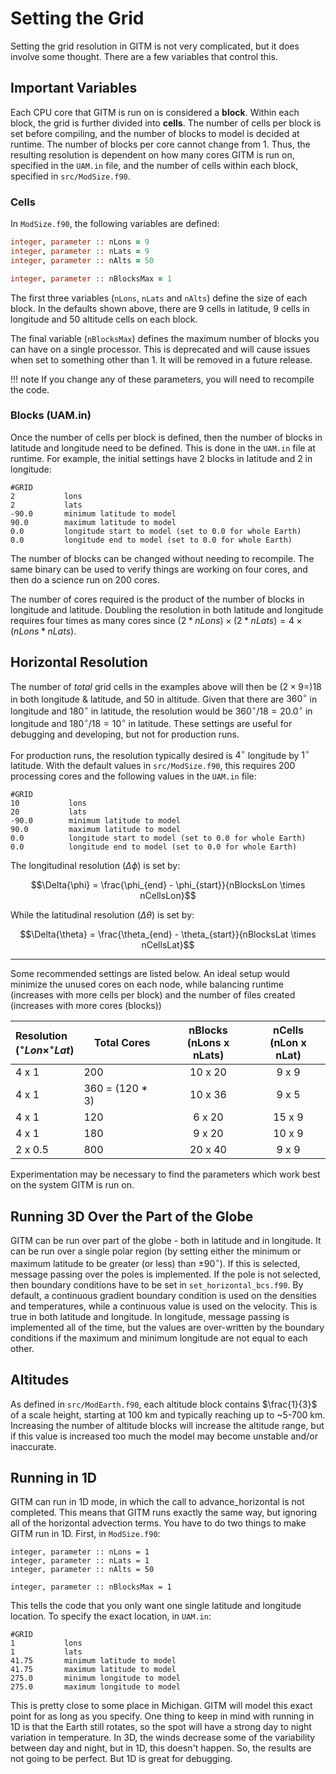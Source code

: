 # Setting the Grid

Setting the grid resolution in GITM is not very complicated, but it does involve
some thought. There are a few variables that control this. 

## Important Variables

Each CPU core that GITM is run on is considered a **block**. Within each block,
the grid is further divided into **cells**. The number of cells per block is set
before compiling, and the number of blocks to model is decided at runtime. The
number of blocks per core cannot change from 1. Thus, the resulting resolution
is dependent on how many cores GITM is run on, specified in the `UAM.in` file,
and the number of cells within each block, specified in `src/ModSize.f90`.

### Cells

In `ModSize.f90`, the following variables are defined:

```fortran
integer, parameter :: nLons = 9
integer, parameter :: nLats = 9
integer, parameter :: nAlts = 50

integer, parameter :: nBlocksMax = 1
```

The first three variables (`nLons`, `nLats` and `nAlts`) define the size of each
block. In the defaults shown above, there are 9 cells in latitude, 9 cells in
longitude and 50 altitude cells on each block.

The final variable (`nBlocksMax`) defines the maximum number of blocks you can
have on a single processor. This is deprecated and will cause issues when set to
something other than 1. It will be removed in a future release.

!!! note
    If you change any of these parameters, you will need to recompile the code.

### Blocks (UAM.in)

Once the number of cells per block is defined, then the number of blocks in
latitude and longitude need to be defined. This is done in the `UAM.in` file at
runtime. For example, the initial settings have 2 blocks in latitude and 2 in
longitude:

    #GRID
    2           lons
    2           lats
    -90.0       minimum latitude to model
    90.0        maximum latitude to model
    0.0		    longitude start to model (set to 0.0 for whole Earth)
    0.0         longitude end to model (set to 0.0 for whole Earth)

The number of blocks can be changed without needing to recompile. The same
binary can be used to verify things are working on four cores, and then do a
science run on 200 cores.

The number of cores required is the product of the number of blocks in longitude
and latitude. Doubling the resolution in both latitude and longitude requires
four times as many cores since $`(2*nLons) \times (2*nLats) = 4\times (nLons*nLats)`$.

## Horizontal Resolution

The number of *total* grid cells in the examples above will then be
$`(2\times9=)18`$ in both longitude & latitude, and 50 in altitude. Given that
there are $`360^\circ`$ in longitude and $`180^\circ`$ in latitude, the
resolution would be $`360^\circ/18 = 20.0^\circ`$ in longitude and
$`180^\circ/18 =10^\circ`$ in latitude. These settings are useful for debugging
and developing, but not for production runs.

For production runs, the resolution typically desired is $`4^\circ`$ longitude
by $`1^\circ`$ latitude. With the default values in `src/ModSize.f90`, this
requires 200 processing cores and the following values in the `UAM.in` file:

    #GRID
    10           lons
    20           lats
    -90.0        minimum latitude to model
    90.0         maximum latitude to model
    0.0		     longitude start to model (set to 0.0 for whole Earth)
    0.0          longitude end to model (set to 0.0 for whole Earth)

The longitudinal resolution ($`\Delta{\phi}`$) is set by:

```math
\Delta{\phi} = \frac{\phi_{end} - \phi_{start}}{nBlocksLon \times nCellsLon}
```

While the latitudinal resolution ($`\Delta{\theta}`$) is set by:

```math
\Delta{\theta} = \frac{\theta_{end} - \theta_{start}}{nBlocksLat \times nCellsLat}
```

---

Some recommended settings are listed below. An ideal setup would minimize the
unused cores on each node, while balancing runtime (increases with more cells
per block) and the number of files created (increases with more cores (blocks))

| Resolution <br> $`(^\circ Lon \times ^\circ Lat)`$ |   Total Cores   |  nBlocks <br> (nLons x nLats)  | nCells <br> (nLon x nLat) |
| :---  |      ----       |   :-----:   | :----: |
| 4 x 1 | 200             | 10 x 20     | 9 x 9  |
| 4 x 1 | 360 = (120 * 3) | 10 x  36    | 9 x 5  |
| 4 x 1 | 120             | 6 x 20      | 15 x 9 |
| 4 x 1 | 180             | 9 x 20      | 10 x 9 |
| 2 x 0.5 | 800           | 20 x 40     | 9 x 9  |

Experimentation may be necessary to find the parameters which work best on the
system GITM is run on. 

## Running 3D Over the Part of the Globe

GITM can be run over part of the globe - both in latitude and in longitude. It
can be run over a single polar region (by setting either the minimum or maximum
latitude to be greater (or less) than $`\pm 90^\circ`$). If this is selected,
message passing over the poles is implemented. If the pole is not selected, then
boundary conditions have to be set in `set_horizontal_bcs.f90`. By default, a
continuous gradient boundary condition is used on the densities and
temperatures, while a continuous value is used on the velocity. This is true in
both latitude and longitude. In longitude, message passing is implemented all of
the time, but the values are over-written by the boundary conditions if the
maximum and minimum longitude are not equal to each other.

## Altitudes

As defined in `src/ModEarth.f90`, each altitude block contains $`\frac{1}{3}`$
of a scale height, starting at 100 km and typically reaching up to ~5-700 km.
Increasing the number of altitude blocks will increase the altitude range, but
if this value is increased too much the model may become unstable and/or
inaccurate.

## Running in 1D

GITM can run in 1D mode, in which the call to advance_horizontal is not
completed. This means that GITM runs exactly the same way, but ignoring
all of the horizontal advection terms. You have to do two things to make
GITM run in 1D. First, in `ModSize.f90`:

    integer, parameter :: nLons = 1
    integer, parameter :: nLats = 1
    integer, parameter :: nAlts = 50

    integer, parameter :: nBlocksMax = 1

This tells the code that you only want one single latitude and longitude
location. To specify the exact location, in `UAM.in`:

    #GRID
    1           lons
    1           lats
    41.75       minimum latitude to model
    41.75       maximum latitude to model
    275.0       minimum longitude to model
    275.0       maximum longitude to model

This is pretty close to some place in Michigan. GITM will model this
exact point for as long as you specify. One thing to keep in mind with
running in 1D is that the Earth still rotates, so the spot will have a
strong day to night variation in temperature. In 3D, the winds decrease
some of the variability between day and night, but in 1D, this doesn't
happen. So, the results are not going to be perfect. But 1D is great for
debugging.
